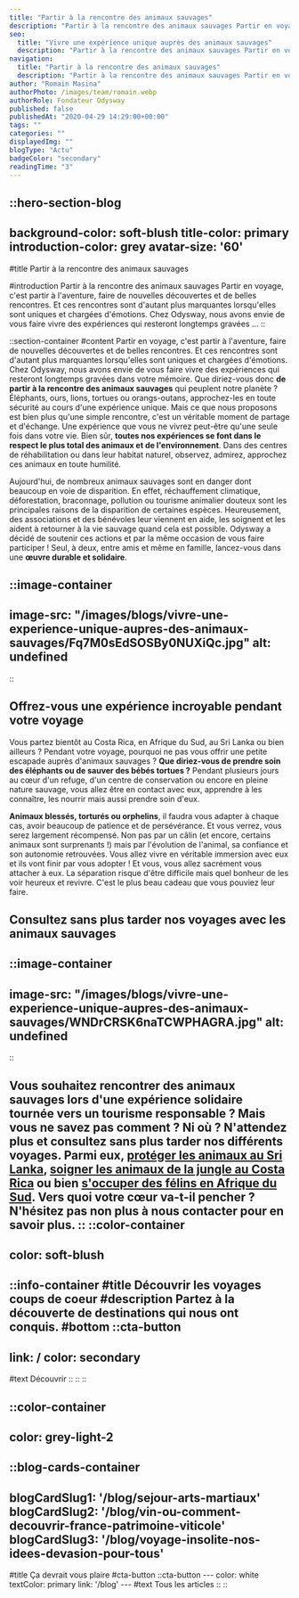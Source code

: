 ```yaml
---
title: "Partir à la rencontre des animaux sauvages"
description: "Partir à la rencontre des animaux sauvages Partir en voyage, c'est partir à l'aventure, faire de nouvelles découvertes et de belles rencontres. Et ces rencontres sont d'autant plus marquantes lorsqu'elles sont uniques et chargées d'émotions. Chez Odysway, nous avons envie de vous faire vivre des expériences qui resteront longtemps gravées ..."
seo:
  title: "Vivre une expérience unique auprès des animaux sauvages"
  description: "Partir à la rencontre des animaux sauvages Partir en voyage, c'est partir à l'aventure, faire de nouvelles découvertes et de belles rencontr"
navigation:
  title: "Partir à la rencontre des animaux sauvages"
  description: "Partir à la rencontre des animaux sauvages Partir en voyage, c'est partir à l'aventure, faire de nouvelles découvertes et de belles rencontres. Et ces rencontres sont d'autant plus marquantes lorsqu'elles sont uniques et chargées d'émotions. Chez Odysway, nous avons envie de vous faire vivre des expériences qui resteront longtemps gravées ..."
author: "Romain Masina"
authorPhoto: /images/team/romain.webp
authorRole: Fondateur Odysway
published: false
publishedAt: "2020-04-29 14:29:00+00:00"
tags: ""
categories: ""
displayedImg: ""
blogType: "Actu"
badgeColor: "secondary"
readingTime: "3"
---
```


::hero-section-blog
---
background-color: soft-blush
title-color: primary
introduction-color: grey
avatar-size: '60'
---
#title
Partir à la rencontre des animaux sauvages

#introduction
Partir à la rencontre des animaux sauvages Partir en voyage, c'est partir à l'aventure, faire de nouvelles découvertes et de belles rencontres. Et ces rencontres sont d'autant plus marquantes lorsqu'elles sont uniques et chargées d'émotions. Chez Odysway, nous avons envie de vous faire vivre des expériences qui resteront longtemps gravées ...
::

::section-container
#content
Partir en voyage, c'est partir à l'aventure, faire de nouvelles découvertes et de belles rencontres. Et ces rencontres sont d'autant plus marquantes lorsqu'elles sont uniques et chargées d'émotions. Chez Odysway, nous avons envie de vous faire vivre des expériences qui resteront longtemps gravées dans votre mémoire. Que diriez-vous donc **de partir à la rencontre des animaux sauvages** qui peuplent notre planète ? Éléphants, ours, lions, tortues ou orangs-outans, approchez-les en toute sécurité au cours d'une expérience unique. Mais ce que nous proposons est bien plus qu'une simple rencontre, c'est un véritable moment de partage et d'échange. Une expérience que vous ne vivrez peut-être qu'une seule fois dans votre vie. Bien sûr, **toutes nos expériences se font dans le respect le plus total des animaux et de l'environnement**. Dans des centres de réhabilitation ou dans leur habitat naturel, observez, admirez, approchez ces animaux en toute humilité.  
  
Aujourd'hui, de nombreux animaux sauvages sont en danger dont beaucoup en voie de disparition. En effet, réchauffement climatique, déforestation, braconnage, pollution ou tourisme animalier douteux sont les principales raisons de la disparition de certaines espèces. Heureusement, des associations et des bénévoles leur viennent en aide, les soignent et les aident à retourner à la vie sauvage quand cela est possible. Odysway a décidé de soutenir ces actions et par la même occasion de vous faire participer ! Seul, à deux, entre amis et même en famille, lancez-vous dans une **œuvre durable et solidaire**.

::image-container
---
image-src: "/images/blogs/vivre-une-experience-unique-aupres-des-animaux-sauvages/Fq7M0sEdSOSBy0NUXiQc.jpg"
alt: undefined
---
::

## Offrez-vous une expérience incroyable pendant votre voyage

Vous partez bientôt au Costa Rica, en Afrique du Sud, au Sri Lanka ou bien ailleurs ? Pendant votre voyage, pourquoi ne pas vous offrir une petite escapade auprès d'animaux sauvages ? **Que diriez-vous de prendre soin des éléphants ou de sauver des bébés tortues ?** Pendant plusieurs jours au cœur d'un refuge, d'un centre de conservation ou encore en pleine nature sauvage, vous allez être en contact avec eux, apprendre à les connaître, les nourrir mais aussi prendre soin d'eux.  
  
**Animaux blessés, torturés ou orphelins**, il faudra vous adapter à chaque cas, avoir beaucoup de patience et de persévérance. Et vous verrez, vous serez largement récompensé. Non pas par un câlin (et encore, certains animaux sont surprenants !) mais par l'évolution de l'animal, sa confiance et son autonomie retrouvées. Vous allez vivre en véritable immersion avec eux et ils vont finir par vous adopter ! Et vous, vous allez sacrément vous attacher à eux. La séparation risque d'être difficile mais quel bonheur de les voir heureux et revivre. C'est le plus beau cadeau que vous pouviez leur faire.

## Consultez sans plus tarder nos voyages avec les animaux sauvages

::image-container
---
image-src: "/images/blogs/vivre-une-experience-unique-aupres-des-animaux-sauvages/WNDrCRSK6naTCWPHAGRA.jpg"
alt: undefined
---
::

**Vous souhaitez rencontrer des animaux sauvages lors d'une expérience solidaire tournée vers un tourisme responsable ?** Mais vous ne savez pas comment ? Ni où ? N'attendez plus et consultez sans plus tarder nos différents voyages. Parmi eux, [protéger les animaux au Sri Lanka](https://odysway.com/voyages/protection-animaux-sri-lanka), [soigner les animaux de la jungle au Costa Rica](https://odysway.com/voyages/refuge-animaux-costa-rica) ou bien [s'occuper des félins en Afrique du Sud](https://odysway.com/voyages/felins-afrique-du-sud). Vers quoi votre cœur va-t-il pencher ? N'hésitez pas non plus à nous contacter pour en savoir plus.
::
::color-container
---
color: soft-blush
---
  ::info-container
  #title
  Découvrir les voyages coups de coeur
  #description
  Partez à la découverte de destinations qui nous ont conquis.
  #bottom
  ::cta-button
  ---
  link: /
  color: secondary
  ---
  #text
  Découvrir
  ::
  ::
::

::color-container
---
color: grey-light-2
---
  ::blog-cards-container
  ---
  blogCardSlug1: '/blog/sejour-arts-martiaux' 
  blogCardSlug2: '/blog/vin-ou-comment-decouvrir-france-patrimoine-viticole' 
  blogCardSlug3: '/blog/voyage-insolite-nos-idees-devasion-pour-tous' 
  ---
  #title
  Ça devrait vous plaire
  #cta-button
    ::cta-button
    ---
    color: white
    textColor: primary
    link: '/blog'
    ---
    #text
    Tous les  articles
    ::
  ::
